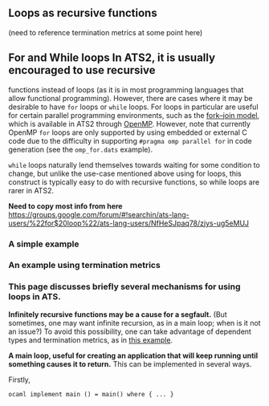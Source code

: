 ## Loops as recursive functions

(need to reference termination metrics at some point here)

## For and While loops In ATS2, it is usually encouraged to use recursive
functions instead of loops (as it is in most programming languages that
allow functional programming). However, there are cases where it may be
desirable to have `for` loops or `while` loops. For loops in particular are
useful for certain parallel programming environments, such as the [fork–join
model](http://en.wikipedia.org/wiki/Fork%E2%80%93join_model), which is
available in ATS2 through
[OpenMP](https://github.com/githwxi/ATS-Postiats-contrib/tree/master/contrib/OpenMP).
However, note that currently OpenMP `for` loops are only supported by using
embedded or external C code due to the difficulty in supporting `#pragma omp
parallel for` in code generation (see the `omp_for.dats` example).

`while` loops naturally lend themselves towards waiting for some condition
to change, but unlike the use-case mentioned above using for loops, this
construct is typically easy to do with recursive functions, so while loops
are rarer in ATS2.

**Need to copy most info from here**
https://groups.google.com/forum/#!searchin/ats-lang-users/%22for$20loop%22/ats-lang-users/NfHeSJpaq78/zjys-ug5eMUJ


### A simple example

### An example using termination metrics

### This page discusses briefly several mechanisms for using loops in ATS.

**Infinitely recursive functions may be a cause for a segfault.** 
(But sometimes, one may want infinite recursion, as in a main loop; when is it not an issue?)  To avoid this possibility, one can take advantage of dependent types and termination metrics, as in [this example](http://www.ats-lang.org/DOCUMENT/INTPROGINATS/HTML/x2439.html).



**A main loop, useful for creating an application that will keep running until something causes it to return.** This can be implemented in several ways.

Firstly,

```ocaml implement main () = main() where { ... } ```
